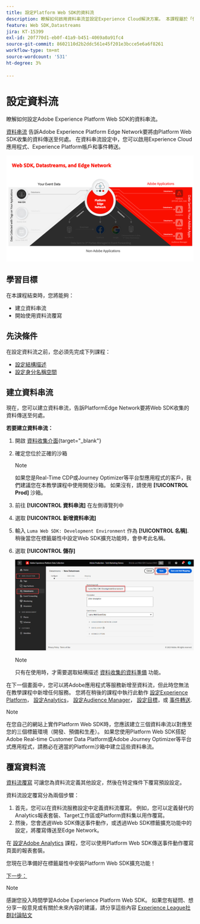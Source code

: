 ```yaml
---
title: 設定Platform Web SDK的資料流
description: 瞭解如何啟用資料串流並設定Experience Cloud解決方案。 本課程屬於「使用Web SDK實作Adobe Experience Cloud」教學課程的一部分。
feature: Web SDK,Datastreams
jira: KT-15399
exl-id: 20f770d1-eb0f-41a9-b451-4069a0a91fc4
source-git-commit: 8602110d2b2ddc561e45f201e3bcce5e6a6f8261
workflow-type: tm+mt
source-wordcount: '531'
ht-degree: 3%

---
```


# 設定資料流

瞭解如何設定Adobe Experience Platform Web SDK的資料串流。

[資料串流](https://experienceleague.adobe.com/en/docs/experience-platform/datastreams/overview) 告訴Adobe Experience Platform Edge Network要將由Platform Web SDK收集的資料傳送至何處。 在資料串流設定中，您可以啟用Experience Cloud應用程式、Experience Platform帳戶和事件轉送。

![Web SDK、資料串流和Edge Network圖表](assets/dc-websdk-datastreams.png)

## 學習目標

在本課程結束時，您將能夠：

* 建立資料串流
* 開始使用資料流覆寫

## 先決條件

在設定資料流之前，您必須先完成下列課程：

* [設定結構描述](configure-schemas.md)
* [設定身分名稱空間](configure-identities.md)

## 建立資料串流

現在，您可以建立資料串流，告訴PlatformEdge Network要將Web SDK收集的資料傳送至何處。

**若要建立資料串流：**

1. 開啟 [資料收集介面](https://launch.adobe.com/tw/){target="_blank"}
1. 確定您位於正確的沙箱

   >[!NOTE]
   >
   >如果您是Real-Time CDP或Journey Optimizer等平台型應用程式的客戶，我們建議您在本教學課程中使用開發沙箱。 如果沒有，請使用 **[!UICONTROL Prod]** 沙箱。

1. 前往 **[!UICONTROL 資料串流]** 在左側導覽列中
1. 選取 **[!UICONTROL 新增資料串流]**
1. 輸入 `Luma Web SDK: Development Environment` 作為 **[!UICONTROL 名稱]**. 稍後當您在標籤屬性中設定Web SDK擴充功能時，會參考此名稱。
1. 選取 **[!UICONTROL 儲存]**

   ![建立資料串流](assets/datastream-create-new-datastream.png)

   >[!NOTE]
   >
   >只有在使用時，才需要選取結構描述 [資料收集的資料準備](/help/data-collection/edge/data-prep.md) 功能。

在下一個畫面中，您可以將Adobe應用程式等服務新增至資料流，但此時您無法在教學課程中新增任何服務。 您將在稍後的課程中執行此動作 [設定Experience Platform](setup-experience-platform.md)， [設定Analytics](setup-analytics.md)， [設定Audience Manager](setup-audience-manager.md)， [設定目標](setup-target.md)，或 [事件轉送](setup-event-forwarding.md).

>[!NOTE]
>
>在您自己的網站上實作Platform Web SDK時，您應該建立三個資料串流以對應至您的三個標籤環境（開發、預備和生產）。 如果您使用Platform Web SDK搭配Adobe Real-time Customer Data Platform或Adobe Journey Optimizer等平台式應用程式，請務必在適當的Platform沙箱中建立這些資料串流。

## 覆寫資料流

[資料流覆寫](https://experienceleague.adobe.com/en/docs/experience-platform/datastreams/overrides) 可讓您為資料流定義其他設定，然後在特定條件下覆寫預設設定。

資料流設定覆寫分為兩個步驟：

1. 首先，您可以在資料流服務設定中定義資料流覆寫。 例如，您可以定義替代的Analytics報表套裝、Target工作區或Platform資料集以用作覆寫。
1. 然後，您會透過Web SDK傳送事件動作，或透過Web SDK標籤擴充功能中的設定，將覆寫傳送至Edge Network。

在 [設定Adobe Analytics](setup-analytics.md) 課程，您可以使用Platform Web SDK傳送事件動作覆寫頁面的報表套裝。

您現在已準備好在標籤屬性中安裝Platform Web SDK擴充功能！

[下一步： ](install-web-sdk.md)

>[!NOTE]
>
>感謝您投入時間學習Adobe Experience Platform Web SDK。 如果您有疑問、想分享一般意見或有關於未來內容的建議，請分享這些內容 [Experience League社群討論貼文](https://experienceleaguecommunities.adobe.com/t5/adobe-experience-platform-data/tutorial-discussion-implement-adobe-experience-cloud-with-web/td-p/444996)
